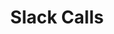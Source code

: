 ---
title: Slack Calls
company: Slack
link: https://techcrunch.com/2016/03/02/slack-calls
order: 1
---